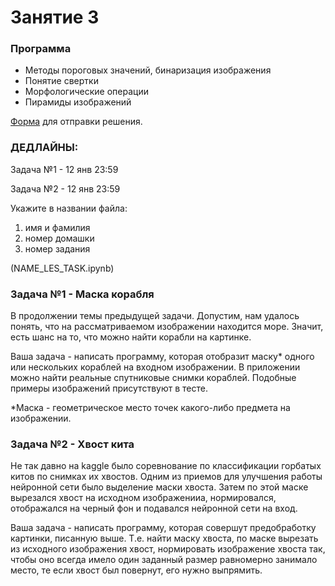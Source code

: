 # Занятие 3

### Программа
* Методы пороговых значений, бинаризация изображения
* Понятие свертки
* Морфологические операции
* Пирамиды изображений

[Форма](https://forms.gle/a72oDQaqzzaMZVwZ7) для отправки решения.

### ДЕДЛАЙНЫ:

Задача №1 - 12 янв 23:59

Задача №2 - 12 янв 23:59

Укажите в названии файла: 
1. имя и фамилия
2. номер домашки
3. номер задания

(NAME_LES_TASK.ipynb)

### Задача №1 - Маска корабля

В продолжении темы предыдущей задачи. Допустим, нам удалось понять, что на рассматриваемом изображении находится море. Значит, есть шанс на то, что можно найти корабли на картинке. 

Ваша задача - написать программу, которая отобразит маску* одного или нескольких кораблей на входном изображении. В приложении можно найти реальные спутниковые снимки кораблей. Подобные примеры изображений присутствуют в тесте.

*Маска - геометрическое место точек какого-либо предмета на изображении.

### Задача №2 - Хвост кита

Не так давно на kaggle было соревнование по классификации горбатых китов по снимках их хвостов. Одним из приемов для улучшения работы нейронной сети было выделение маски хвоста. Затем по этой маске вырезался хвост на исходном изображенииа, нормировался, отображался на черный фон и подавался нейронной сети на вход. 

Ваша задача - написать программу, которая совершут предобработку картинки, писанную выше. Т.е. найти маску хвоста, по маске вырезать из исходного изображения хвост, нормировать изображение хвоста так, чтобы оно всегда имело один заданный размер равномерно занимало место, те если хвост был повернут, его нужно выпрямить.